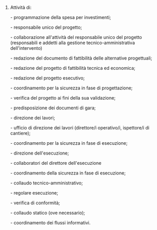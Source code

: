 1. Attività di:

   \- programmazione della spesa per investimenti;

   \- responsabile unico del progetto;

   \- collaborazione all'attività del responsabile unico del progetto (responsabili e addetti alla gestione tecnico-amministrativa dell'intervento)

   \- redazione del documento di fattibilità delle alternative progettuali;

   \- redazione del progetto di fattibilità tecnica ed economica;

   \- redazione del progetto esecutivo;

   \- coordinamento per la sicurezza in fase di progettazione;

   \- verifica del progetto ai fini della sua validazione;

   \- predisposizione dei documenti di gara;

   \- direzione dei lavori;

   \- ufficio di direzione dei lavori (direttore/i operativo/i, ispettore/i di cantiere);

   \- coordinamento per la sicurezza in fase di esecuzione;

   \- direzione dell'esecuzione;

   \- collaboratori del direttore dell'esecuzione

   \- coordinamento della sicurezza in fase di esecuzione;

   \- collaudo tecnico-amministrativo;

   \- regolare esecuzione;

   \- verifica di conformità;

   \- collaudo statico (ove necessario);

   \- coordinamento dei flussi informativi.